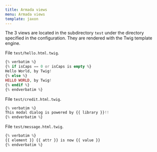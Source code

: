 ```yaml
---
title: Armada views
menu: Armada views
template: jaxon
---
```


The 3 views are located in the subdirectory `test` under the directory specified in the configuration.
They are rendered with the Twig template engine.

File `test/hello.html.twig`.

```php
{% verbatim %}
{% if isCaps == 0 or isCaps is empty %}
Hello World, by Twig!
{% else %}
HELLO WORLD, by Twig!
{% endif %}
{% endverbatim %}
```

File `test/credit.html.twig`.

```php
{% verbatim %}
This modal dialog is powered by {{ library }}!!
{% endverbatim %}
```

File `test/message.html.twig`.

```php
{% verbatim %}
{{ element }} {{ attr }} is now {{ value }}
{% endverbatim %}
```
